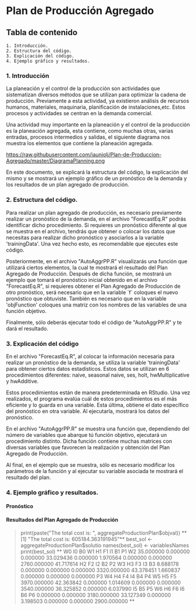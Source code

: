 # Plan de Producción Agregado

## Tabla de contenido
    1. Introducción.
    2. Estructura del código.
    3. Explicación del código.
    4. Ejemplo gráfico y resultados.

### 1. Introducción

La planeación y el control de la producción son actividades que sistematizan diversos métodos que se utilizan para optimizar la cadena de producción.
Previamente a esta actividad, ya existieron análisis de recursos humanos, materiales, maquinaria, planificación de instalaciones,etc. Estos procesos y actividades se centran en la demanda comercial.

Una actividad muy importante en la planeación y el control de la producción es la planeación agregada, esta contiene, como muchas otras, varias entradas, procesos intermedios y salidas, el siguiente diagrama nos muestra los elementos que contiene la planeación agregada.

https://raw.githubusercontent.com/jaunjolj/Plan-de-Produccion-Agregado/master/DiagramaPlanning.png

En este documento, se explicará la estructura del código, la explicación del mismo y se mostrará un ejemplo gráfico de un pronóstico de la demanda y los resultados de un plan agregado de producción.

### 2. Estructura del código.

Para realizar un plan agregado de producción, es necesario previamente realizar un pronóstico de la demanda, en el archivo "ForecastEq.R" podrás identificar dicho procedimiento.
Si requieres un pronóstico diferente al que se muestra en el archivo, tendrás que obtener o colocar los datos que necesitas para realizar dicho pronóstico y asociarlos a la variable 'trainingData'. Una vez hecho esto, es recomendable que ejecutes este código.

Posteriormente, en el archivo "AutoAggrPP.R" visualizarás una función que utilizará ciertos elementos, la cual te mostrará el resultado del Plan Agregado de Producción.
Después de dicha función, se mostrará un ejemplo que tomará el pronóstico inicial obtenido en el archivo "ForecastEq.R", si requieres obtener el Plan Agregado de Producción de otro pronóstico, será necesario que en la variable ´f´ coloques el nuevo pronóstico que obtuviste. También es necesario que en la variable 'objFunction' coloques una matriz con los nombres de las variables de una función objetivo.

Finalmente, sólo deberás ejecutar todo el código de "AutoAggrPP.R" y te dará el resultado.

### 3. Explicación del código

En el archivo "ForecastEq.R", al colocar la información necesaria para realizar un pronóstico de la demanda, se utiliza la variable 'trainingData' para obtener ciertos datos estadísticos. Estos datos se utilizan en 6 procedimientos diferentes: naive, seasonal naive, ses, holt, hwMultiplicative y hwAdditive.

Estos procedimientos están de manera predeterminada en RStudio. Una vez realizados, el programa evalúa cuál de estos procedimientos es el más eficiente y lo guarda en una variable. Esta última, obtiene el dato específico del pronóstico en otra variable. Al ejecutarla, mostrará los datos del pronóstico. 

En el archivo "AutoAggrPP.R" se muestra una función que, dependiendo del número de variables que abarque tú función objetivo, ejecutará un procedimiento distinto. Dicha función contiene muchas matrices con diversas variables que favorecen la realización y obtención del Plan Agregado de Producción.

Al final, en el ejemplo que se muestra, sólo es necesario modificar los parámetros de la función y al ejecutar su variable asociada te mostrará el resultado del plan.

### 4. Ejemplo gráfico y resultados.

#### Pronóstico



#### Resultados del Plan Agregado de Producción

> print(paste("The total cost is: ", aggregateProductionPlan$objval))
**[1] "The total cost is:  605184.363191945"**
> best_sol <- aggregateProductionPlan$solutio
> names(best_sol) <- variablesNames
> print(best_sol)
**         W0          I0          B0          W1          H1          F1          I1          B1          P1          W2 
  35.000000    0.000000    0.000000   33.029436    0.000000    1.970564    0.000000    0.000000 2760.000000   41.717614 
         H2          F2          I2          B2          P2          W3          H3          F3          I3          B3 
   8.688178    0.000000    0.000000    0.000000 3320.000000   43.378451    1.660837    0.000000    0.000000    0.000000 
         P3          W4          H4          F4          I4          B4          P4          W5          H5          F5 
3970.000000   42.363842    0.000000    1.014609    0.000000    0.000000 3540.000000   36.325852    0.000000    6.037990 
         I5          B5          P5          W6          H6          F6          I6          B6          P6 
   0.000000    0.000000 3180.000000   33.127349    0.000000    3.198503    0.000000    0.000000 2900.000000 **
> 
